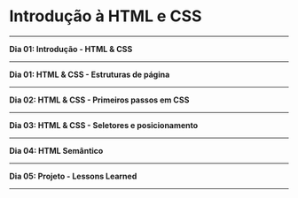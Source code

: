 <h1> Introdução à HTML e CSS</h1> <hr>
<p><b>Dia 01: Introdução - HTML & CSS <hr>
Dia 01: HTML & CSS - Estruturas de página <hr>
Dia 02: HTML & CSS - Primeiros passos em CSS <hr>
Dia 03: HTML & CSS - Seletores e posicionamento <hr>
Dia 04: HTML Semântico <hr>
Dia 05: Projeto - Lessons Learned <hr> </b></p>